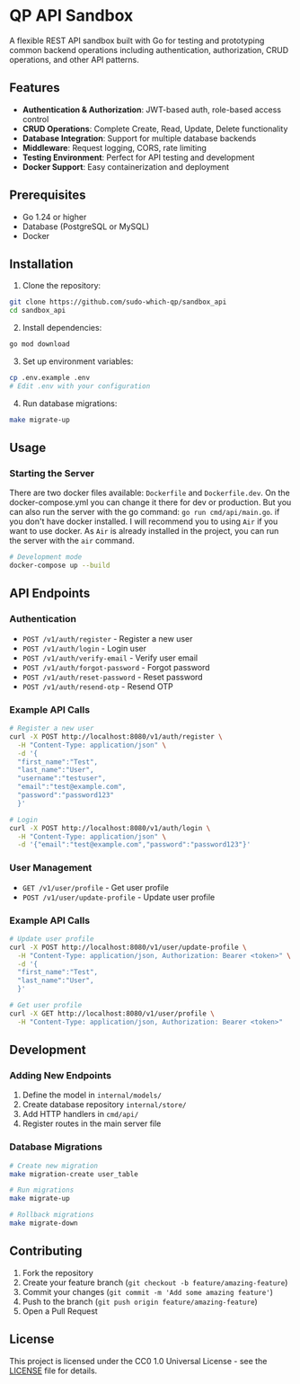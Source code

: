# QP API Sandbox

A flexible REST API sandbox built with Go for testing and prototyping common backend operations including authentication, authorization, CRUD operations, and other API patterns.

## Features

- **Authentication & Authorization**: JWT-based auth, role-based access control
- **CRUD Operations**: Complete Create, Read, Update, Delete functionality
- **Database Integration**: Support for multiple database backends
- **Middleware**: Request logging, CORS, rate limiting
- **Testing Environment**: Perfect for API testing and development
- **Docker Support**: Easy containerization and deployment

## Prerequisites

- Go 1.24 or higher
- Database (PostgreSQL or MySQL)
- Docker

## Installation

1. Clone the repository:
```bash
git clone https://github.com/sudo-which-qp/sandbox_api
cd sandbox_api
```

2. Install dependencies:
```bash
go mod download
```

3. Set up environment variables:
```bash
cp .env.example .env
# Edit .env with your configuration
```

4. Run database migrations:
```bash
make migrate-up
```

## Usage

### Starting the Server
There are two docker files available: `Dockerfile` and `Dockerfile.dev`. 
On the docker-compose.yml you can change it there for dev or production. 
But you can also run the server with the go command: `go run cmd/api/main.go`. 
if you don't have docker installed. I will recommend you to using `Air` if you want to use docker.
As `Air` is already installed in the project, you can run the server with the `air` command.

```bash
# Development mode
docker-compose up --build
```

## API Endpoints

### Authentication
- `POST /v1/auth/register` - Register a new user
- `POST /v1/auth/login` - Login user
- `POST /v1/auth/verify-email` - Verify user email
- `POST /v1/auth/forgot-password` - Forgot password
- `POST /v1/auth/reset-password` - Reset password
- `POST /v1/auth/resend-otp` - Resend OTP

### Example API Calls

```bash
# Register a new user
curl -X POST http://localhost:8080/v1/auth/register \
  -H "Content-Type: application/json" \
  -d '{
  "first_name":"Test",
  "last_name":"User",
  "username":"testuser",
  "email":"test@example.com",
  "password":"password123"
  }'

# Login
curl -X POST http://localhost:8080/v1/auth/login \
  -H "Content-Type: application/json" \
  -d '{"email":"test@example.com","password":"password123"}'
```


### User Management
- `GET /v1/user/profile` - Get user profile
- `POST /v1/user/update-profile` - Update user profile

### Example API Calls

```bash
# Update user profile
curl -X POST http://localhost:8080/v1/user/update-profile \
  -H "Content-Type: application/json, Authorization: Bearer <token>" \
  -d '{
  "first_name":"Test",
  "last_name":"User",
  }'

# Get user profile
curl -X GET http://localhost:8080/v1/user/profile \
  -H "Content-Type: application/json, Authorization: Bearer <token>"
```


## Development

### Adding New Endpoints

1. Define the model in `internal/models/`
2. Create database repository `internal/store/`
3. Add HTTP handlers in `cmd/api/`
4. Register routes in the main server file

### Database Migrations

```bash
# Create new migration
make migration-create user_table

# Run migrations
make migrate-up

# Rollback migrations
make migrate-down
```

## Contributing

1. Fork the repository
2. Create your feature branch (`git checkout -b feature/amazing-feature`)
3. Commit your changes (`git commit -m 'Add some amazing feature'`)
4. Push to the branch (`git push origin feature/amazing-feature`)
5. Open a Pull Request

## License

This project is licensed under the CC0 1.0 Universal License - see the [LICENSE](LICENSE) file for details.